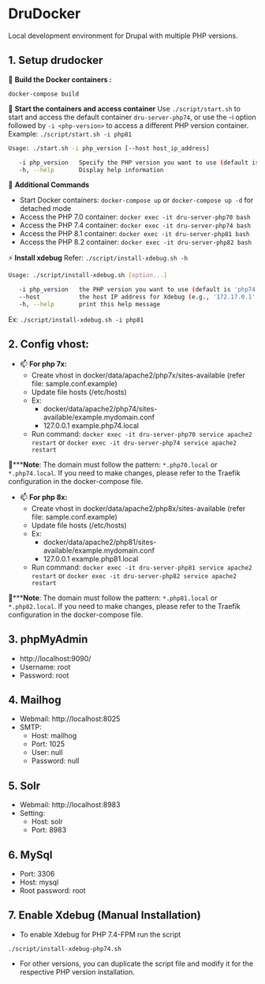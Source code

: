 # DruDocker
Local development environment for Drupal with multiple PHP versions. 
 
## 1. Setup drudocker
   🔭 **Build the Docker containers :**
```
docker-compose build
```
🌱 **Start the containers and access container**
Use ```
./script/start.sh
``` to start and access the default container `dru-server-php74`, or use the -i option followed by `-i <php-version>` to access a different PHP version container. Example: `./script/start.sh -i php81`

```bash
Usage: ./start.sh -i php_version [--host host_ip_address]

   -i php_version   Specify the PHP version you want to use (default is 'php74')
   -h, --help       Display help information

```
💬 **Additional Commands**

- Start Docker containers: `docker-compose up` or `docker-compose up -d` for detached mode
- Access the PHP 7.0 container: `docker exec -it dru-server-php70 bash`
- Access the PHP 7.4 container: `docker exec -it dru-server-php74 bash`
- Access the PHP 8.1 container: `docker exec -it dru-server-php81 bash`
- Access the PHP 8.2 container: `docker exec -it dru-server-php82 bash`

 ⚡ **Install xdebug**
Refer: `./script/install-xdebug.sh -h`

```bash
Usage: ./script/install-xdebug.sh [option...]

   -i php_version   the PHP version you want to use (default is 'php74')
   --host           the host IP address for Xdebug (e.g., '172.17.0.1', default is 'host.docker.internal')
   -h, --help       print this help message
```
Ex: `./script/install-xdebug.sh -i php81`

## 2. Config vhost:
- 📫 **For php 7x:** 
  - Create vhost in  docker/data/apache2/php7x/sites-available  (refer file: sample.conf.example)
  - Update file hosts (/etc/hosts)
  - Ex:
      - docker/data/apache2/php74/sites-available/example.mydomain.conf
      - 127.0.0.1 example.php74.local
  - Run command: `docker exec -it dru-server-php70 service apache2 restart` or `docker exec -it dru-server-php74 service apache2 restart`

👋*****Note**: The domain must follow the pattern: `*.php70.local` or `*.php74.local`. If you need to make changes, please refer to the Traefik configuration in the docker-compose file.

- 📫 **For php 8x:**
  - Create vhost in  docker/data/apache2/php8x/sites-available  (refer file: sample.conf.example)
  - Update file hosts (/etc/hosts)
  - Ex:
      - docker/data/apache2/php81/sites-available/example.mydomain.conf
      - 127.0.0.1 example.php81.local
  - Run command: `docker exec -it dru-server-php81 service apache2 restart` or `docker exec -it dru-server-php82 service apache2 restart`
    
👋*****Note**: The domain must follow the pattern: `*.php81.local` or `*.php82.local`. If you need to make changes, please refer to the Traefik configuration in the docker-compose file.

## 3. phpMyAdmin
- http://localhost:9090/
- Username: root
- Password: root

## 4. Mailhog
- Webmail: http://localhost:8025
- SMTP:
   - Host: mailhog
   - Port: 1025
   - User: null
   - Password: null

## 5. Solr
- Webmail: http://localhost:8983
- Setting:
   - Host: solr
   - Port: 8983

## 6. MySql
- Port: 3306
- Host: mysql
- Root password: root

## 7. Enable Xdebug (Manual Installation)
 - To enable Xdebug for PHP 7.4-FPM run the script 
```
./script/install-xdebug-php74.sh
```
 - For other versions, you can duplicate the script file and modify it for the respective PHP version installation.

